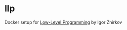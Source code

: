 # llp

Docker setup for [Low-Level Programming](http://www.apress.com/9781484224021) by Igor Zhirkov
